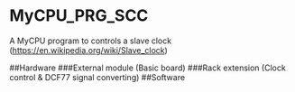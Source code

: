 # MyCPU_PRG_SCC
A MyCPU program to controls a slave clock (https://en.wikipedia.org/wiki/Slave_clock)

##Hardware
###External module (Basic board)
###Rack extension (Clock control & DCF77 signal converting)
##Software
